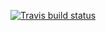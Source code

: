 <!-- badges: start -->
  [![Travis build status](https://travis-ci.com/SidGurajala/STAT302Project2.svg?branch=master)](https://travis-ci.com/SidGurajala/STAT302Project2)
  <!-- badges: end -->

